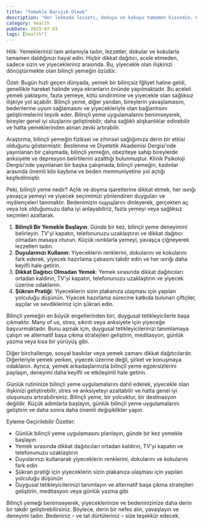 ```yaml
---
title: "Yemekle Barışık Olmak"
description: "Her lokmada lezzeti, dokuyu ve kokuyu tamamen hissedin. Hiçbir dikkat dağılmıyor, hiç acele edilm..."
category: health
pubDate: 2025-07-03
tags: [health"]
---
```


Hök: Yemeklerinizi tam anlamıyla tadın, lezzetler, dokular ve kokularla tamamen daldığınızı hayal edin. Hiçbir dikkat dağıtıcı, acele etmeden, sadece sizin ve yiyecekleriniz arasında. Bu, yiyecekle olan ilişkinizi dönüştürmekte olan bilinçli yemeğin özüdür.

Özet: Bugün hızlı geçen dünyada, yemek bir bilinçsiz fğliyet haline geldi, genellikle hareket halinde veya ekranların önünde yapılmaktadır. Bu aceleli yemek yaklaşımı, fazla yemeye, kötü sindirimine ve yiyecekle olan sağlıksız ilişkiye yol açabilir. Bilinçli yeme, diğer yandan, bireylerin yavaşlamasını, bedenlerine uyum sağlamasını ve yiyecekleriyle olan bağlantısını geliştirmelerini teşvik eder. Bilinçli yeme uygulamalarını benimseyerek, bireyler genel iyi oluşlarını geliştirebilir, daha sağlıklı alışkanlıklar edinebilir ve hatta yemeklerinden alınan zevki artırabilir.

Araştırma, bilinçli yemeğin fiziksel ve zihinsel sağlığımıza derin bir etkisi olduğunu göstermiştir. Beslenme ve Diyetetik Akademisi Dergisi'nde yayınlanan bir çalışmada, bilinçli yemeğin, obeziteye sahip bireylerde anksiyete ve depresyon belirtilerini azalttığı bulunmuştur. Klinik Psikoloji Dergisi'nde yayınlanan bir başka çalışmada, bilinçli yemeğin, kadınlar arasında önemli kilo kaybına ve beden memnuniyetine yol açtığı keşfedilmiştir.

Peki, bilinçli yeme nedir? Açlık ve doyma işaretlerine dikkat etmek, her ısırığı yavaşça yemeyi ve yiyecek seçimimizi yönlendiren duyguları ve myšlençeleri tanımaktır. Bedenimizin ощущlarını dinleyerek, gerçekten aç veya tok olduğumuzu daha iyi anlayabiliriz, fazla yemeyi veya sağlıksız seçimleri azaltarak.

1. **Bilinçli Bir Yemekle Başlayın**: Günde bir kez, bilinçli yeme deneyimini belirleyin. TV'yi kapatın, telefonunuzu uzaklaştırın ve dikkat dağıtıcı olmadan masaya oturun. Küçük ısırıklarla yemeyi, yavaşça çiğneyerek lezzetleri tadın.
2. **Duyularınızı Kullanın**: Yiyeceklerin renklerini, dokularını ve kokularını fark ederek, yiyecek hazırlama çabasını takdir edin ve her ısırığı daha keyifli hale getirin.
3. **Dikkat Dağıtıcı Olmadan Yemek**: Yemek sırasında dikkat dağıtıcıları ortadan kaldırın, TV'yi kapatın, telefonunuzu uzaklaştırın ve yiyecek üzerine odaklanın.
4. **Şükran Pratiği**: Yiyeceklerin sizin plakanıza ulaşması için yapılan yolculuğu düşünün. Yiyecek hazırlama sürecine katkıda bulunan çiftçiler, aşçılar ve sevdikleriniz için şükran edin.

Bilinçli yemeğin en büyük engellerinden biri, duygusal tetikleyicilerle başa çıkmaktır. Many of us, stres, sıkıntı veya anksiyete için yiyeceğe başvurmaktadır. Bunu aşmak için, duygusal tetikleyicilerinizi tanımlamaya çalışın ve alternatif başa çıkma stratejileri geliştirin, meditasyon, günlük yazma veya kısa bir yürüyüş gibi.

Diğer birchallenge, sosyal baskılar veya yemek zamanı dikkat dağıtıcılardır. Diğerleriyle yemek yerken, yiyecek üzerine değil, şirket ve konuşmaya odaklanın. Ayrıca, yemek arkadaşlarınızla bilinçli yeme egzersizlerini paylaşın, deneyimi daha keyifli ve etkileşimli hale getirin.

Günlük rutininize bilinçli yeme uygulamalarını dahil ederek, yiyecekle olan ilişkinizi geliştirebilir, stres ve anksiyeteyi azaltabilir ve hatta genel iyi oluşunuzu artırabilirsiniz. Bilinçli yeme, bir yolcuktur, bir destinasyon değildir. Küçük adımlarla başlayın, günlük bilinçli yeme uygulamalarını geliştirin ve daha sonra daha önemli değişiklikler yapın.

Eyleme Geçirilebilir Özetler:

* Günlük bilinçli yeme uygulamasını planlayın, günde bir kez yemekle başlayın
* Yemek sırasında dikkat dağıtıcıları ortadan kaldırın, TV'yi kapatın ve telefonunuzu uzaklaştırın
* Duyularınızı kullanarak yiyeceklerin renklerini, dokularını ve kokularını fark edin
* Şükran pratiği için yiyeceklerin sizin plakanıza ulaşması için yapılan yolculuğu düşünün
* Duygusal tetikleyicilerinizi tanımlayın ve alternatif başa çıkma stratejileri geliştirin, meditasyon veya günlük yazma gibi

Bilinçli yemeği benimseyerek, yiyeceklerinize ve bedeninizinize daha derin bir takdir geliştirebilirsiniz. Böylece, derin bir nefes alın, yavaşlayın ve deneyimi tadın. Bedeniniz – ve tat dürtüleriniz – size teşekkür edecek.